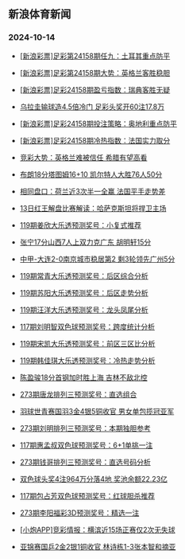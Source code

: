## 新浪体育新闻 
### 2024-10-14

+ [[新浪彩票]足彩第24158期任九：土耳其重点防平](https://sports.sina.com.cn/l/2024-10-13/doc-incskfef3409117.shtml)

+ [[新浪彩票]足彩第24158期大势：英格兰客胜稳胆](https://sports.sina.com.cn/l/2024-10-13/doc-incskfei2859691.shtml)

+ [[新浪彩票]足彩24158期盈亏指数：瑞典客胜无疑](https://sports.sina.com.cn/l/2024-10-13/doc-incskfef3409742.shtml)

+ [乌拉圭输球造4.5倍冷门 足彩头奖开60注17.8万](https://sports.sina.com.cn/l/2024-10-13/doc-incskfef3413184.shtml)

+ [[新浪彩票]足彩24158期投注策略：奥地利重点防平](https://sports.sina.com.cn/l/2024-10-13/doc-incskfei2860204.shtml)

+ [[新浪彩票]足彩24158期冷热指数：法国实力取分](https://sports.sina.com.cn/l/2024-10-13/doc-incskmnc3313329.shtml)

+ [竞彩大势：英格兰难被信任 希腊有望高看](https://sports.sina.com.cn/l/2024-10-13/doc-incskfec6630963.shtml)

+ [布朗18分塔图姆16+10 凯尔特人大胜76人50分](https://sports.sina.com.cn/basketball/nba/2024-10-13/doc-incskmnh9539100.shtml)

+ [相同盘口：荷兰近3次半一全赢 法国平手走势差](https://sports.sina.com.cn/l/2024-10-13/doc-incskmnh9529684.shtml)

+ [13日红王解盘比赛解读：哈萨克斯坦将捍卫主场](https://sports.sina.com.cn/l/2024-10-13/doc-incskvzx3085817.shtml)

+ [119期姜欣大乐透预测奖号：小复式推荐](https://sports.sina.com.cn/l/2024-10-13/doc-incskwaa9324197.shtml)

+ [张宁17分山西7人上双力克广东 胡明轩15分](https://sports.sina.com.cn/basketball/cba/2024-10-13/doc-incsmnxr2767458.shtml)

+ [中甲-大连2-0南京城市稳居第2 剩3轮领先广州5分](https://sports.sina.com.cn/china/b/2024-10-13/doc-incsmaiy9219475.shtml)

+ [119期常青大乐透预测奖号：后区综合分析](https://sports.sina.com.cn/l/2024-10-13/doc-incskvzz2546845.shtml)

+ [119期苏阳大乐透预测奖号：后区走势分析](https://sports.sina.com.cn/l/2024-10-13/doc-incskwaa9324616.shtml)

+ [119期汪洋大乐透预测奖号：龙头凤尾分析](https://sports.sina.com.cn/l/2024-10-13/doc-incskvzz2546558.shtml)

+ [117期刘明智双色球预测奖号：跨度统计分析](https://sports.sina.com.cn/l/2024-10-13/doc-incshtax4167968.shtml)

+ [119期宋凯大乐透预测奖号：前区三区比分析](https://sports.sina.com.cn/l/2024-10-13/doc-incskvzx3096872.shtml)

+ [119期韩佳琪大乐透预测奖号：冷热走势分析](https://sports.sina.com.cn/l/2024-10-13/doc-incskvzz2547301.shtml)

+ [陈盈骏18分首钢加时胜上海 吉林不敌北控](https://sports.sina.com.cn/basketball/cba/2024-10-13/doc-incsmnxp5991424.shtml)

+ [273期唐龙排列三预测奖号：直选组合](https://sports.sina.com.cn/l/2024-10-13/doc-incskwaa9321332.shtml)

+ [羽球世青赛国羽3金4银5铜收官 男女单包揽冠亚军](https://sports.sina.com.cn/others/badmin/2024-10-13/doc-incsmhrw9102943.shtml)

+ [273期刘明排列三预测奖号：本期独胆参考](https://sports.sina.com.cn/l/2024-10-13/doc-incskwaa9321691.shtml)

+ [117期惠孟叔双色球预测奖号：6+1单挑一注](https://sports.sina.com.cn/l/2024-10-13/doc-incshtav7390938.shtml)

+ [273期钱哥排列三预测奖号：直选号码分析](https://sports.sina.com.cn/l/2024-10-13/doc-incskvzz2544333.shtml)

+ [双色球头奖4注964万分落4地 奖池余额22.23亿](https://sports.sina.com.cn/l/2024-10-13/doc-incsmnxt2217881.shtml)

+ [117期包占芳双色球预测奖号：红球胆杀推荐](https://sports.sina.com.cn/l/2024-10-13/doc-incshtav7388275.shtml)

+ [273期李阳福彩3D预测奖号：精选一注](https://sports.sina.com.cn/l/2024-10-13/doc-incskvzv6309387.shtml)

+ [[小炮APP]竞彩情报：横滨近15场正赛仅2次无失球](https://sports.sina.com.cn/l/2024-10-13/doc-incshtaz3622220.shtml)

+ [亚锦赛国乒2金2银1铜收官 林诗栋1-3张本智和摘亚](https://sports.sina.com.cn/others/pingpang/2024-10-13/doc-incsmnxr2759607.shtml)

